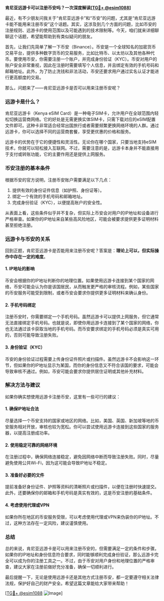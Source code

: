 **肯尼亚远游卡可以注册币安吗？一次深度解读[[TG💪+ @esim1088](https://t.me/s/esim1088)]**

最近，有不少朋友问我关于“肯尼亚远游卡”和“币安”的问题，尤其是“肯尼亚远游卡能不能用来注册币安”这个话题。其实，这涉及到几个方面的问题，比如币安的注册规则、远游卡的使用范围以及可能遇到的技术限制等。今天，咱们就来详细聊聊这个话题，希望能帮助到有类似疑问的朋友。

首先，让我们先简单了解一下币安（Binance）。币安是一个全球知名的加密货币交易平台，提供多种数字货币的交易服务，比如比特币、以太坊以及其他各种代币。要使用币安，你需要注册一个账户，并完成身份验证（KYC）。币安对用户的账户安全非常重视，因此在注册时需要填写个人信息，并且绑定有效的手机号码和邮箱地址。此外，为了防止洗钱和非法活动，币安还要求用户通过实名认证才能进行更高额度的交易。

那么，问题来了——肯尼亚远游卡是否可以用来注册币安呢？

### **远游卡是什么？**
肯尼亚远游卡（Kenya eSIM Card）是一种电子SIM卡，允许用户在全球范围内轻松切换运营商网络。它的好处是无需更换实体SIM卡，只需下载对应的eSIM配置文件即可。这种卡非常适合经常出国旅行或者需要频繁更换网络环境的人群。通过远游卡，你可以选择不同的运营商套餐，享受更优惠的价格和服务。

远游卡的优势在于它的便捷性和灵活性。无论你在哪个国家，只要当地支持eSIM技术，你就可以轻松接入互联网。不过，需要注意的是，远游卡本身并不能直接用于支付或转账功能，它的主要作用还是提供上网服务。

### **币安注册的基本条件**
根据币安的官方说明，注册币安账户需要满足以下几点：
1. 提供有效的身份证件信息（如护照、身份证等）。
2. 绑定一个有效的手机号码和邮箱地址。
3. 完成身份验证（KYC），以便提高账户的安全性。

从表面上看，这些条件似乎并不复杂，但实际上币安会对用户的IP地址和设备进行严格审查。如果你的IP地址来自某些高风险地区，可能会被要求提供更多证明材料甚至拒绝注册。

### **远游卡与币安的关系**
回到正题，肯尼亚远游卡是否能用来注册币安呢？答案是：**理论上可以，但实际操作中存在一定的难度**。

#### **1. IP地址的影响**
币安会根据你的IP地址判断你的地理位置。如果使用远游卡连接到某个国家的网络，币安可能会认为你是该国居民，从而触发更严格的审核流程。例如，某些国家的币安服务可能受到限制，或者币安会要求你提供更多证明材料来确认身份。

#### **2. 手机号码绑定**
注册币安时，你需要绑定一个手机号码。虽然远游卡可以提供上网服务，但它通常无法直接绑定手机号码。也就是说，即使你用远游卡连接到了某个国家的网络，你也无法通过该卡获取当地的手机号码。而币安要求绑定的手机号码必须是真实可用的，否则可能导致注册失败。

#### **3. 身份验证（KYC）**
币安的身份验证过程需要上传身份证件照片或扫描件。虽然远游卡不会影响这一环节，但如果你的IP地址显示为某国，而你的身份信息又不符合该国的要求，可能会导致审核不通过。例如，币安可能会要求你提供居住证明或其他补充材料。

### **解决方法与建议**
如果你确实想使用远游卡注册币安，这里有一些可行的建议：

#### **1. 确保IP地址合法**
尽量选择一个币安支持的国家或地区的网络。比如，美国、英国、新加坡等地的币安服务相对开放，审核也较为宽松。你可以尝试使用远游卡连接到这些国家的服务器，以提高注册成功率。

#### **2. 使用稳定可靠的网络环境**
在注册过程中，确保网络连接稳定，避免因网络中断而导致注册失败。同时，尽量避免使用公共Wi-Fi，因为这可能会导致IP地址不稳定。

#### **3. 准备好必要的文件**
提前准备好身份证件、护照等资料的清晰照片或扫描件，以便在注册时快速提交。此外，还要确保你的邮箱和手机号码是真实有效的，这是币安注册的基础条件。

#### **4. 考虑使用代理或VPN**
如果你所在地区的币安服务受限，可以考虑使用代理或VPN来伪装你的IP地址。不过，这种方法存在一定风险，建议谨慎使用。

### **总结**
总的来说，肯尼亚远游卡是可以用来注册币安的，但需要满足一定的条件和步骤。如果你的IP地址和身份信息符合要求，同时能够顺利完成身份验证，那么远游卡完全可以成为你的注册工具之一。不过，由于币安对用户身份和地理位置的严格审查，建议大家在注册前做好充分准备，确保一切顺利进行。

最后提醒一下，无论是使用远游卡还是其他方式注册币安，都一定要遵守相关法律法规，保护好自己的财产安全。希望这篇文章能给大家带来帮助！

[[TG💪+ @esim1088](https://t.me/s/esim1088) ![Image](https://i.postimg.cc/4NQfJmqS/Snipaste-2025-05-13-00-14-12.png)]